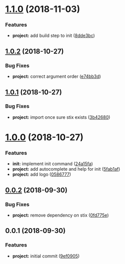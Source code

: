 <a name="1.1.0"></a>
# [1.1.0](https://github.com/SpoonX/stix-cli/compare/v1.0.2...v1.1.0) (2018-11-03)


### Features

* **project:** add build step to init ([8dde3bc](https://github.com/SpoonX/stix-cli/commit/8dde3bc))



<a name="1.0.2"></a>
## [1.0.2](https://github.com/SpoonX/stix-cli/compare/v1.0.1...v1.0.2) (2018-10-27)


### Bug Fixes

* **project:** correct argument order ([e74bb3d](https://github.com/SpoonX/stix-cli/commit/e74bb3d))



<a name="1.0.1"></a>
## [1.0.1](https://github.com/SpoonX/stix-cli/compare/v1.0.0...v1.0.1) (2018-10-27)


### Bug Fixes

* **project:** import once sure stix exists ([3b42680](https://github.com/SpoonX/stix-cli/commit/3b42680))



<a name="1.0.0"></a>
# [1.0.0](https://github.com/SpoonX/stix-cli/compare/v0.0.2...v1.0.0) (2018-10-27)


### Features

* **init:** implement init command ([24a15fa](https://github.com/SpoonX/stix-cli/commit/24a15fa))
* **project:** add autocomplete and help for init ([5fab1af](https://github.com/SpoonX/stix-cli/commit/5fab1af))
* **project:** add logo ([0586777](https://github.com/SpoonX/stix-cli/commit/0586777))



<a name="0.0.2"></a>
## [0.0.2](https://github.com/SpoonX/stix-cli/compare/v0.0.1...v0.0.2) (2018-09-30)


### Bug Fixes

* **project:** remove dependency on stix ([0fd775e](https://github.com/SpoonX/stix-cli/commit/0fd775e))



<a name="0.0.1"></a>
## 0.0.1 (2018-09-30)


### Features

* **project:** initial commit ([9ef0905](https://github.com/SpoonX/stix-cli/commit/9ef0905))



